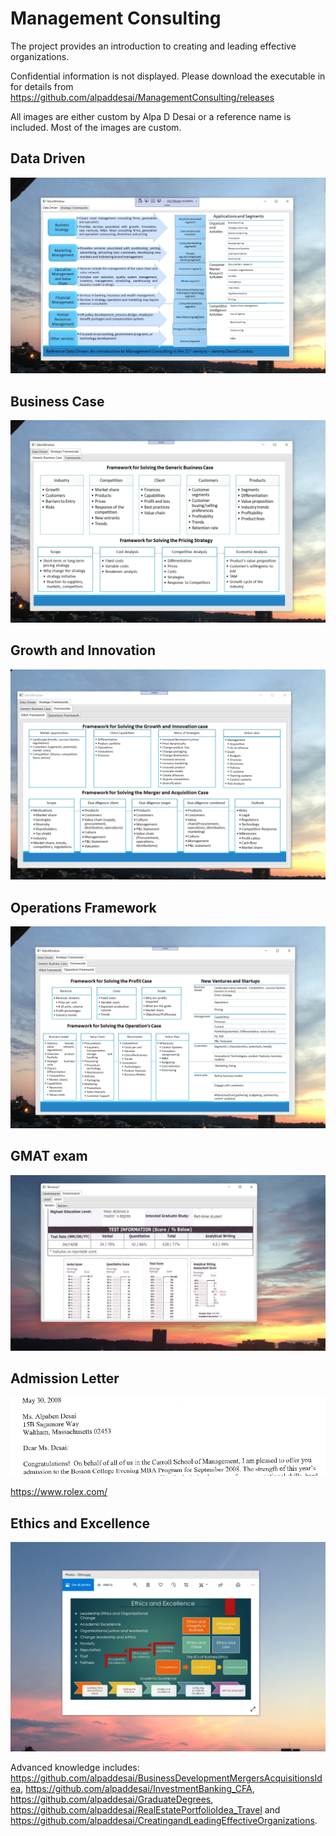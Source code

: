 # Management Consulting

The project provides an introduction to creating and leading effective organizations. 

Confidential information is not displayed. Please download the executable in  for details from https://github.com/alpaddesai/ManagementConsulting/releases

All images are either custom by Alpa D Desai or a reference name is included. Most of the images are custom.

## Data Driven
![image](DataDriven.png)

## Business Case
![image](BusinessCase.png)

## Growth and Innovation
![image](GrowthInnovationCase.png)

## Operations Framework
![image](OperationsFramework.png)

## GMAT exam
![image](GMATImage5.jpg)

## Admission Letter
![image](admissionletter.jpg)

https://www.rolex.com/

## Ethics and Excellence
![image](EthicsandExcellence.png)

Advanced knowledge includes: https://github.com/alpaddesai/BusinessDevelopmentMergersAcquisitionsIdea, https://github.com/alpaddesai/InvestmentBanking_CFA, https://github.com/alpaddesai/GraduateDegrees, https://github.com/alpaddesai/RealEstatePortfolioIdea_Travel and https://github.com/alpaddesai/CreatingandLeadingEffectiveOrganizations. 
